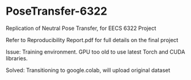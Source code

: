 # PoseTransfer-6322
Replication of Neutral Pose Transfer, for EECS 6322 Project

Refer to Reproducibility Report.pdf for full details on the final project


Issue:
Training environment. GPU too old to  use latest Torch and CUDA libraries. 

Solved:
Transitioning to google.colab, will upload original dataset
